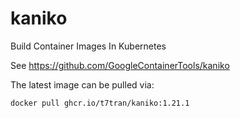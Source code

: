 # kaniko
Build Container Images In Kubernetes

See https://github.com/GoogleContainerTools/kaniko

The latest image can be pulled via:

```
docker pull ghcr.io/t7tran/kaniko:1.21.1
```
